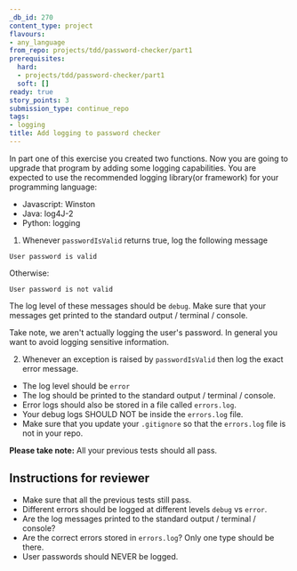 ```yaml
---
_db_id: 270
content_type: project
flavours:
- any_language
from_repo: projects/tdd/password-checker/part1
prerequisites:
  hard:
  - projects/tdd/password-checker/part1
  soft: []
ready: true
story_points: 3
submission_type: continue_repo
tags:
- logging
title: Add logging to password checker
---
```


In part one of this exercise you created two functions. Now you are going to upgrade that program by adding some logging capabilities.
You are expected to use the recommended logging library(or framework) for your programming language:

- Javascript: Winston
- Java: log4J-2
- Python: logging

1. Whenever `passwordIsValid` returns true, log the following message

```
User password is valid
```

Otherwise:

```
User password is not valid
```

The log level of these messages should be `debug`.
Make sure that your messages get printed to the standard output / terminal / console.

Take note, we aren't actually logging the user's password. In general you want to avoid logging sensitive information.

2. Whenever an exception is raised by `passwordIsValid` then log the exact error message.

- The log level should be `error`
- The log should be printed to the standard output / terminal / console.
- Error logs should also be stored in a file called `errors.log`.
- Your debug logs SHOULD NOT be inside the `errors.log` file.
- Make sure that you update your `.gitignore` so that the `errors.log` file is not in your repo.

**Please take note:** All your previous tests should all pass.


## Instructions for reviewer

- Make sure that all the previous tests still pass.
- Different errors should be logged at different levels `debug` vs `error`.
- Are the log messages printed to the standard output / terminal / console?
- Are the correct errors stored in `errors.log`? Only one type should be there.
- User passwords should NEVER be logged.
